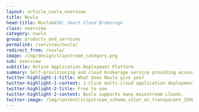 ```yaml
---
layout: article_nuvla_overview
title: Nuvla
head-title: Nuvla&#58; Smart Cloud Brokerage
class: overview
category: nuvla
group: products_and_services
permalink: /services/nuvla/
redirect_from: /nuvla/
image: /img/design/slipstream_category.png
sub: overview
subtitle: Online Application Deployment Platform
summary: Self-provisioning and cloud brokerage service providing access to a wide range of cloud services. Operated by SixSq in Switzerland. Powered by SlipStream.
twitter-highlight-1-title: What does Nuvla give you?
twitter-highlight-1-content: 1-click multi-cloud application deployment service. Real multi-cloud software solution built on open source software
twitter-highlight-2-title: Free to use
twitter-highlight-2-content: Nuvla supports many mainstream clouds.
twitter-image: /img/content/slipstream_schema_color_on_transparent_2500px.png
---
```

